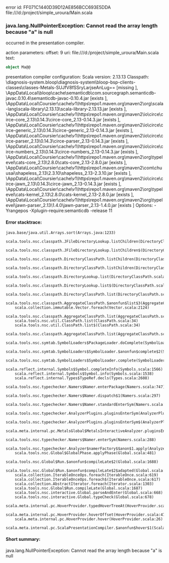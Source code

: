 error id: FF071C1440D39D12AE856BCC693E5DDA
file:///d:/project/simple_uroura/Main.scala
### java.lang.NullPointerException: Cannot read the array length because "a" is null

occurred in the presentation compiler.



action parameters:
offset: 9
uri: file:///d:/project/simple_uroura/Main.scala
text:
```scala
object Ma@@

```


presentation compiler configuration:
Scala version: 2.13.13
Classpath:
<WORKSPACE>\diagnosis-system\.bloop\diagnosis-system\bloop-bsp-clients-classes\classes-Metals-SUJfV8fSSryLarjseAnLug== [missing ], <HOME>\AppData\Local\bloop\cache\semanticdb\com.sourcegraph.semanticdb-javac.0.10.4\semanticdb-javac-0.10.4.jar [exists ], <HOME>\AppData\Local\Coursier\cache\v1\https\repo1.maven.org\maven2\org\scala-lang\scala-library\2.13.13\scala-library-2.13.13.jar [exists ], <HOME>\AppData\Local\Coursier\cache\v1\https\repo1.maven.org\maven2\io\circe\circe-core_2.13\0.14.3\circe-core_2.13-0.14.3.jar [exists ], <HOME>\AppData\Local\Coursier\cache\v1\https\repo1.maven.org\maven2\io\circe\circe-generic_2.13\0.14.3\circe-generic_2.13-0.14.3.jar [exists ], <HOME>\AppData\Local\Coursier\cache\v1\https\repo1.maven.org\maven2\io\circe\circe-parser_2.13\0.14.3\circe-parser_2.13-0.14.3.jar [exists ], <HOME>\AppData\Local\Coursier\cache\v1\https\repo1.maven.org\maven2\io\circe\circe-numbers_2.13\0.14.3\circe-numbers_2.13-0.14.3.jar [exists ], <HOME>\AppData\Local\Coursier\cache\v1\https\repo1.maven.org\maven2\org\typelevel\cats-core_2.13\2.8.0\cats-core_2.13-2.8.0.jar [exists ], <HOME>\AppData\Local\Coursier\cache\v1\https\repo1.maven.org\maven2\com\chuusai\shapeless_2.13\2.3.10\shapeless_2.13-2.3.10.jar [exists ], <HOME>\AppData\Local\Coursier\cache\v1\https\repo1.maven.org\maven2\io\circe\circe-jawn_2.13\0.14.3\circe-jawn_2.13-0.14.3.jar [exists ], <HOME>\AppData\Local\Coursier\cache\v1\https\repo1.maven.org\maven2\org\typelevel\cats-kernel_2.13\2.8.0\cats-kernel_2.13-2.8.0.jar [exists ], <HOME>\AppData\Local\Coursier\cache\v1\https\repo1.maven.org\maven2\org\typelevel\jawn-parser_2.13\1.4.0\jawn-parser_2.13-1.4.0.jar [exists ]
Options:
-Yrangepos -Xplugin-require:semanticdb -release 11




#### Error stacktrace:

```
java.base/java.util.Arrays.sort(Arrays.java:1233)
	scala.tools.nsc.classpath.JFileDirectoryLookup.listChildren(DirectoryClassPath.scala:125)
	scala.tools.nsc.classpath.JFileDirectoryLookup.listChildren$(DirectoryClassPath.scala:109)
	scala.tools.nsc.classpath.DirectoryClassPath.listChildren(DirectoryClassPath.scala:322)
	scala.tools.nsc.classpath.DirectoryClassPath.listChildren(DirectoryClassPath.scala:322)
	scala.tools.nsc.classpath.DirectoryLookup.list(DirectoryClassPath.scala:90)
	scala.tools.nsc.classpath.DirectoryLookup.list$(DirectoryClassPath.scala:84)
	scala.tools.nsc.classpath.DirectoryClassPath.list(DirectoryClassPath.scala:322)
	scala.tools.nsc.classpath.AggregateClassPath.$anonfun$list$3(AggregateClassPath.scala:106)
	scala.collection.immutable.Vector.foreach(Vector.scala:2124)
	scala.tools.nsc.classpath.AggregateClassPath.list(AggregateClassPath.scala:102)
	scala.tools.nsc.util.ClassPath.list(ClassPath.scala:34)
	scala.tools.nsc.util.ClassPath.list$(ClassPath.scala:34)
	scala.tools.nsc.classpath.AggregateClassPath.list(AggregateClassPath.scala:31)
	scala.tools.nsc.symtab.SymbolLoaders$PackageLoader.doComplete(SymbolLoaders.scala:297)
	scala.tools.nsc.symtab.SymbolLoaders$SymbolLoader.$anonfun$complete$2(SymbolLoaders.scala:249)
	scala.tools.nsc.symtab.SymbolLoaders$SymbolLoader.complete(SymbolLoaders.scala:247)
	scala.reflect.internal.Symbols$Symbol.completeInfo(Symbols.scala:1566)
	scala.reflect.internal.Symbols$Symbol.info(Symbols.scala:1538)
	scala.reflect.internal.Types$TypeRef.decls(Types.scala:2608)
	scala.tools.nsc.typechecker.Namers$Namer.enterPackage(Namers.scala:747)
	scala.tools.nsc.typechecker.Namers$Namer.dispatch$1(Namers.scala:297)
	scala.tools.nsc.typechecker.Namers$Namer.standardEnterSym(Namers.scala:310)
	scala.tools.nsc.typechecker.AnalyzerPlugins.pluginsEnterSym(AnalyzerPlugins.scala:496)
	scala.tools.nsc.typechecker.AnalyzerPlugins.pluginsEnterSym$(AnalyzerPlugins.scala:495)
	scala.meta.internal.pc.MetalsGlobal$MetalsInteractiveAnalyzer.pluginsEnterSym(MetalsGlobal.scala:77)
	scala.tools.nsc.typechecker.Namers$Namer.enterSym(Namers.scala:288)
	scala.tools.nsc.typechecker.Analyzer$namerFactory$$anon$1.apply(Analyzer.scala:50)
	scala.tools.nsc.Global$GlobalPhase.applyPhase(Global.scala:481)
	scala.tools.nsc.Global$Run.$anonfun$compileLate$2(Global.scala:1688)
	scala.tools.nsc.Global$Run.$anonfun$compileLate$2$adapted(Global.scala:1687)
	scala.collection.IterableOnceOps.foreach(IterableOnce.scala:619)
	scala.collection.IterableOnceOps.foreach$(IterableOnce.scala:617)
	scala.collection.AbstractIterator.foreach(Iterator.scala:1303)
	scala.tools.nsc.Global$Run.compileLate(Global.scala:1687)
	scala.tools.nsc.interactive.Global.parseAndEnter(Global.scala:668)
	scala.tools.nsc.interactive.Global.typeCheck(Global.scala:678)
	scala.meta.internal.pc.HoverProvider.typedHoverTreeAt(HoverProvider.scala:323)
	scala.meta.internal.pc.HoverProvider.hoverOffset(HoverProvider.scala:47)
	scala.meta.internal.pc.HoverProvider.hover(HoverProvider.scala:26)
	scala.meta.internal.pc.ScalaPresentationCompiler.$anonfun$hover$1(ScalaPresentationCompiler.scala:461)
```
#### Short summary: 

java.lang.NullPointerException: Cannot read the array length because "a" is null